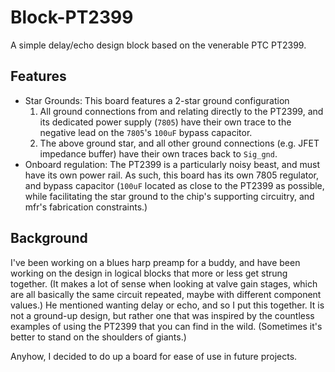 # Block-PT2399

A simple delay/echo design block based on the venerable PTC PT2399.

## Features

- Star Grounds: This board features a 2-star ground configuration
    1. All ground connections from and relating directly to the PT2399, and its
       dedicated power supply (`7805`) have their own trace to the negative lead
       on the `7805`'s `100uF` bypass capacitor.
    2. The above ground star, and all other ground connections (e.g. JFET
       impedance buffer) have their own traces back to `Sig_gnd`.
- Onboard regulation: The PT2399 is a particularly noisy beast, and must have
  its own power rail. As such, this board has its own 7805 regulator, and bypass
  capacitor (`100uF` located as close to the PT2399 as possible, while
  facilitating the star ground to the chip's supporting circuitry, and mfr's
  fabrication constraints.)

## Background

I've been working on a blues harp preamp for a buddy, and have been working on
the design in logical blocks that more or less get strung together. (It makes a
lot of sense when looking at valve gain stages, which are all basically the same
circuit repeated, maybe with different component values.) He mentioned wanting
delay or echo, and so I put this together. It is not a ground-up design, but
rather one that was inspired by the countless examples of using the PT2399
that you can find in the wild. (Sometimes it's better to stand on the shoulders
of giants.)

Anyhow, I decided to do up a board for ease of use in future projects.

